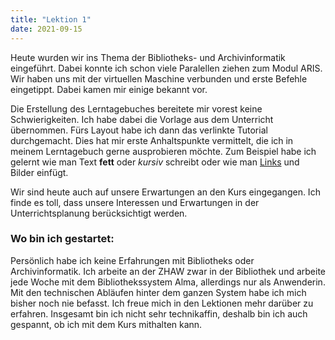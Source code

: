 ```yaml
---
title: "Lektion 1"
date: 2021-09-15
---
```


Heute wurden wir ins Thema der Bibliotheks- und Archivinformatik eingeführt.
Dabei konnte ich schon viele Paralellen ziehen zum Modul ARIS. Wir haben uns mit der virtuellen Maschine verbunden und erste Befehle eingetippt. Dabei kamen mir einige bekannt vor.

Die Erstellung des Lerntagebuches bereitete mir vorest keine Schwierigkeiten. Ich habe dabei die Vorlage aus dem Unterricht übernommen. Fürs Layout habe ich dann das verlinkte Tutorial durchgemacht. Dies hat mir erste Anhaltspunkte vermittelt, die ich in meinem Lerntagebuch gerne ausprobieren möchte. Zum Beispiel habe ich gelernt wie man Text **fett** oder _kursiv_ schreibt oder wie man [Links](www.links.com) und Bilder einfügt. 

Wir sind heute auch auf unsere Erwartungen an den Kurs eingegangen. Ich finde es toll, dass unsere Interessen und Erwartungen in der Unterrichtsplanung berücksichtigt werden.

### Wo bin ich gestartet:
Persönlich habe ich keine Erfahrungen mit Bibliotheks oder Archivinformatik.
Ich arbeite an der ZHAW zwar in der Bibliothek und arbeite jede Woche mit dem Bibliothekssystem Alma, allerdings nur als Anwenderin. Mit den technischen Abläufen hinter dem ganzen System habe ich mich bisher noch nie befasst. Ich freue mich in den Lektionen mehr darüber zu erfahren. Insgesamt bin ich nicht sehr technikaffin, deshalb bin ich auch gespannt, ob ich mit dem Kurs mithalten kann.


